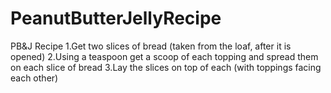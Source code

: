 # PeanutButterJellyRecipe
PB&amp;J Recipe
1.Get two slices of bread (taken from the loaf, after it is opened)
2.Using a teaspoon get a scoop of each topping and spread them on each slice of bread
3.Lay the slices on top of each (with toppings facing each other)
